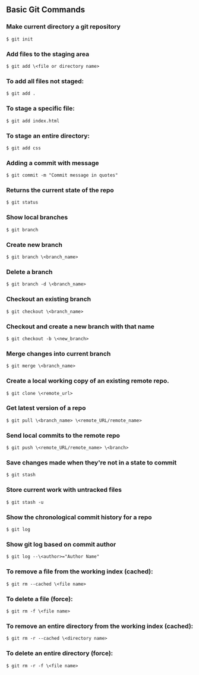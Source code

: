 ## Basic Git Commands

### Make current directory a git repository
```
$ git init
```

### Add files to the staging area
```
$ git add \<file or directory name>
```

### To add all files not staged:
```
$ git add .
```

### To stage a specific file:
```
$ git add index.html
```

### To stage an entire directory:
```
$ git add css
```

### Adding a commit with message
```
$ git commit -m "Commit message in quotes"
```

### Returns the current state of the repo
```
$ git status
```

### Show local branches
```
$ git branch
```

### Create new branch
```
$ git branch \<branch_name>
```

### Delete a branch
```
$ git branch -d \<branch_name>
```

### Checkout an existing branch
```
$ git checkout \<branch_name>
```

### Checkout and create a new branch with that name
```
$ git checkout -b \<new_branch>
```

### Merge changes into current branch
```
$ git merge \<branch_name>
```

### Create a local working copy of an existing remote repo.
```
$ git clone \<remote_url>
```

### Get latest version of a repo
```
$ git pull \<branch_name> \<remote_URL/remote_name>
```

### Send local commits to the remote repo
```
$ git push \<remote_URL/remote_name> \<branch>
```

### Save changes made when they're not in a state to commit
```
$ git stash
```

### Store current work with untracked files
```
$ git stash -u
```

### Show the chronological commit history for a repo
```
$ git log
```

### Show git log based on commit author
```
$ git log --\<author>="Author Name"
```

### To remove a file from the working index (cached):
```
$ git rm --cached \<file name>
```

### To delete a file (force):
```
$ git rm -f \<file name>
```

### To remove an entire directory from the working index (cached):
```
$ git rm -r --cached \<directory name>
```

### To delete an entire directory (force):
```
$ git rm -r -f \<file name>
```